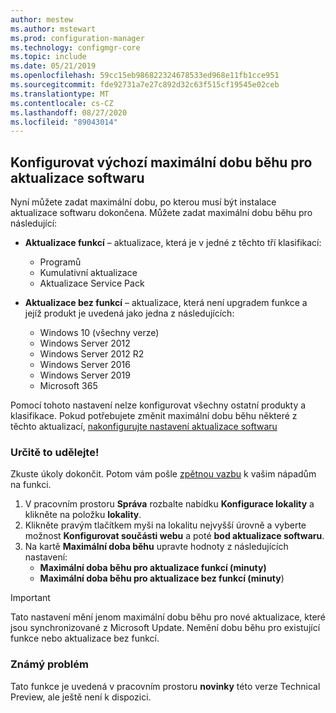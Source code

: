 ```yaml
---
author: mestew
ms.author: mstewart
ms.prod: configuration-manager
ms.technology: configmgr-core
ms.topic: include
ms.date: 05/21/2019
ms.openlocfilehash: 59cc15eb986822324678533ed968e11fb1cce951
ms.sourcegitcommit: fde92731a7e27c892d32c63f515cf19545e02ceb
ms.translationtype: MT
ms.contentlocale: cs-CZ
ms.lasthandoff: 08/27/2020
ms.locfileid: "89043014"
---
```

## <a name="configure-the-default-maximum-run-time-for-software-updates"></a><a name="bkmk_timeout"></a> Konfigurovat výchozí maximální dobu běhu pro aktualizace softwaru

<!--3734426-->

Nyní můžete zadat maximální dobu, po kterou musí být instalace aktualizace softwaru dokončena. Můžete zadat maximální dobu běhu pro následující:

- **Aktualizace funkcí** – aktualizace, která je v jedné z těchto tří klasifikací:
    - Programů
    - Kumulativní aktualizace
    - Aktualizace Service Pack

- **Aktualizace bez funkcí** – aktualizace, která není upgradem funkce a jejíž produkt je uvedená jako jedna z následujících:
    - Windows 10 (všechny verze)
    - Windows Server 2012
    - Windows Server 2012 R2
    - Windows Server 2016
    - Windows Server 2019
    - Microsoft 365

Pomocí tohoto nastavení nelze konfigurovat všechny ostatní produkty a klasifikace. Pokud potřebujete změnit maximální dobu běhu některé z těchto aktualizací, [nakonfigurujte nastavení aktualizace softwaru](../../../../../sum/get-started/manage-settings-for-software-updates.md#BKMK_SoftwareUpdatesSettings)

### <a name="try-it-out"></a>Určitě to udělejte!

Zkuste úkoly dokončit. Potom vám pošle [zpětnou vazbu](../../../../understand/find-help.md#product-feedback) k vašim nápadům na funkci.

1. V pracovním prostoru **Správa** rozbalte nabídku **Konfigurace lokality** a klikněte na položku **lokality**.
1. Klikněte pravým tlačítkem myši na lokalitu nejvyšší úrovně a vyberte možnost **Konfigurovat součásti webu** a poté **bod aktualizace softwaru**.
1. Na kartě **Maximální doba běhu** upravte hodnoty z následujících nastavení: 
   - **Maximální doba běhu pro aktualizace funkcí (minuty)**
   - **Maximální doba běhu pro aktualizace bez funkcí (minuty**)

> [!IMPORTANT]  
> Tato nastavení mění jenom maximální dobu běhu pro nové aktualizace, které jsou synchronizované z Microsoft Update. Nemění dobu běhu pro existující funkce nebo aktualizace bez funkcí.

### <a name="known-issue"></a>Známý problém

Tato funkce je uvedená v pracovním prostoru **novinky** této verze Technical Preview, ale ještě není k dispozici.
